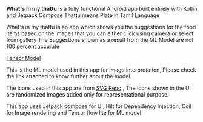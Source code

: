 **What's in my thattu** is a fully functional Android app built entirely with Kotlin and
Jetpack Compose
Thattu means Plate in Tamil Language

What's in my thattu is an app which shows you the suggestions for the food items based on the images
that you can either click using camera or select from gallery
The Suggestions shown as a result from the ML Model are not 100 percent accurate

[Tensor Model](https://www.kaggle.com/models/google/aiy/tensorFlow1/vision-classifier-food-v1/1?tfhub-redirect=true)

This is the ML model used in this app for image interpretation, Please check the link attached to
know further about the model.

The icons used in this app are from [SVG Repo](https://www.svgrepo.com) , The Icons shown in the UI
are randomized images added only for representational purpose.

This app uses Jetpack compose for UI, Hilt for Dependency Injection, Coil for Image rendering and
Tensor flow lite for ML model
